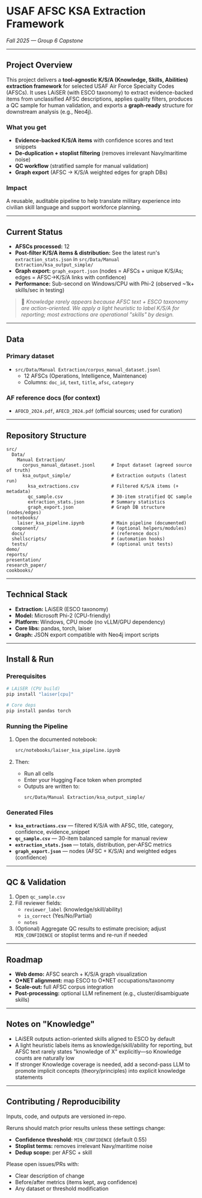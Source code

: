 # USAF AFSC KSA Extraction Framework
_Fall 2025 — Group 6 Capstone_

---

## Project Overview
This project delivers a **tool-agnostic K/S/A (Knowledge, Skills, Abilities) extraction framework** for selected USAF Air Force Specialty Codes (AFSCs). It uses LAiSER (with ESCO taxonomy) to extract evidence-backed items from unclassified AFSC descriptions, applies quality filters, produces a QC sample for human validation, and exports a **graph-ready** structure for downstream analysis (e.g., Neo4j).

### What you get
- **Evidence-backed K/S/A items** with confidence scores and text snippets  
- **De-duplication + stoplist filtering** (removes irrelevant Navy/maritime noise)  
- **QC workflow** (stratified sample for manual validation)  
- **Graph export** (AFSC → K/S/A weighted edges for graph DBs)

### Impact
A reusable, auditable pipeline to help translate military experience into civilian skill language and support workforce planning.

---

## Current Status
- **AFSCs processed:** 12  
- **Post-filter K/S/A items & distribution:** See the latest run's `extraction_stats.json` in `src/Data/Manual Extraction/ksa_output_simple/`  
- **Graph export:** `graph_export.json` (nodes = AFSCs + unique K/S/As; edges = AFSC→K/S/A links with confidence)  
- **Performance:** Sub-second on Windows/CPU with Phi-2 (observed ~1k+ skills/sec in testing)

> 📌 _Knowledge rarely appears because AFSC text + ESCO taxonomy are action-oriented. We apply a light heuristic to label K/S/A for reporting; most extractions are operational "skills" by design._

---

## Data

### Primary dataset
- `src/Data/Manual Extraction/corpus_manual_dataset.jsonl`  
  - 12 AFSCs (Operations, Intelligence, Maintenance)  
  - Columns: `doc_id`, `text`, `title`, `afsc`, `category`

### AF reference docs (for context)
- `AFOCD_2024.pdf`, `AFECD_2024.pdf` (official sources; used for curation)

---

## Repository Structure
```
src/
  Data/
    Manual Extraction/
      corpus_manual_dataset.jsonl      # Input dataset (agreed source of truth)
      ksa_output_simple/               # Extraction outputs (latest run)
        ksa_extractions.csv            # Filtered K/S/A items (+ metadata)
        qc_sample.csv                  # 30-item stratified QC sample
        extraction_stats.json          # Summary statistics
        graph_export.json              # Graph DB structure (nodes/edges)
  notebooks/
    laiser_ksa_pipeline.ipynb          # Main pipeline (documented)
  component/                           # (optional helpers/modules)
  docs/                                # (reference docs)
  shellscripts/                        # (automation hooks)
  tests/                               # (optional unit tests)
demo/
reports/
presentation/
research_paper/
cookbooks/
```

---

## Technical Stack
- **Extraction:** LAiSER (ESCO taxonomy)
- **Model:** Microsoft Phi-2 (CPU-friendly)
- **Platform:** Windows, CPU mode (no vLLM/GPU dependency)
- **Core libs:** pandas, torch, laiser
- **Graph:** JSON export compatible with Neo4j import scripts

---

## Install & Run

### Prerequisites
```bash
# LAiSER (CPU build)
pip install "laiser[cpu]"

# Core deps
pip install pandas torch
```

### Running the Pipeline
1. Open the documented notebook:
   ```bash
   src/notebooks/laiser_ksa_pipeline.ipynb
   ```

2. Then:
   - Run all cells
   - Enter your Hugging Face token when prompted
   - Outputs are written to:
     ```
     src/Data/Manual Extraction/ksa_output_simple/
     ```

### Generated Files
- **`ksa_extractions.csv`** — filtered K/S/A with AFSC, title, category, confidence, evidence_snippet
- **`qc_sample.csv`** — 30-item balanced sample for manual review
- **`extraction_stats.json`** — totals, distribution, per-AFSC metrics
- **`graph_export.json`** — nodes (AFSC + K/S/A) and weighted edges (confidence)

---

## QC & Validation
1. Open `qc_sample.csv`
2. Fill reviewer fields:
   - `reviewer_label` (knowledge/skill/ability)
   - `is_correct` (Yes/No/Partial)
   - `notes`
3. (Optional) Aggregate QC results to estimate precision; adjust `MIN_CONFIDENCE` or stoplist terms and re-run if needed

---

## Roadmap
- **Web demo:** AFSC search + K/S/A graph visualization
- **O*NET alignment:** map ESCO to O*NET occupations/taxonomy
- **Scale-out:** full AFSC corpus integration
- **Post-processing:** optional LLM refinement (e.g., cluster/disambiguate skills)

---

## Notes on "Knowledge"
- LAiSER outputs action-oriented skills aligned to ESCO by default
- A light heuristic labels items as knowledge/skill/ability for reporting, but AFSC text rarely states "knowledge of X" explicitly—so Knowledge counts are naturally low
- If stronger Knowledge coverage is needed, add a second-pass LLM to promote implicit concepts (theory/principles) into explicit knowledge statements

---

## Contributing / Reproducibility
Inputs, code, and outputs are versioned in-repo.

Reruns should match prior results unless these settings change:
- **Confidence threshold:** `MIN_CONFIDENCE` (default 0.55)
- **Stoplist terms:** removes irrelevant Navy/maritime noise
- **Dedup scope:** per AFSC + skill

Please open issues/PRs with:
- Clear description of change
- Before/after metrics (items kept, avg confidence)
- Any dataset or threshold modification
